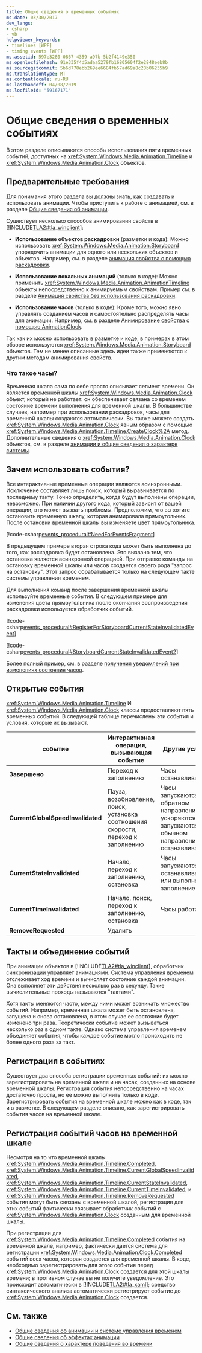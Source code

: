 ```yaml
---
title: Общие сведения о временных событиях
ms.date: 03/30/2017
dev_langs:
- csharp
- vb
helpviewer_keywords:
- timelines [WPF]
- timing events [WPF]
ms.assetid: 597e3280-0867-4359-a97b-5b2f4149e350
ms.openlocfilehash: 91e335f4d5adaa5279fb16805604f2e2848eeb8b
ms.sourcegitcommit: 5b6d778ebb269ee6684fb57ad69a8c28b06235b9
ms.translationtype: MT
ms.contentlocale: ru-RU
ms.lasthandoff: 04/08/2019
ms.locfileid: "59167171"
---
```

# <a name="timing-events-overview"></a>Общие сведения о временных событиях
В этом разделе описываются способы использования пяти временных событий, доступных на <xref:System.Windows.Media.Animation.Timeline> и <xref:System.Windows.Media.Animation.Clock> объектов.  
  
## <a name="prerequisites"></a>Предварительные требования  
 Для понимания этого раздела вы должны знать, как создавать и использовать анимации. Чтобы приступить к работе с анимацией, см. в разделе [Общие сведения об анимации](animation-overview.md).  
  
 Существует несколько способов анимирования свойств в [!INCLUDE[TLA2#tla_winclient](../../../../includes/tla2sharptla-winclient-md.md)]:  
  
-   **Использование объектов раскадровки** (разметки и кода): Можно использовать <xref:System.Windows.Media.Animation.Storyboard> упорядочить анимации для одного или нескольких объектов и объектов. Например, см. в разделе [анимация свойства с помощью раскадровки](how-to-animate-a-property-by-using-a-storyboard.md).  
  
-   **Использование локальных анимаций** (только в коде): Можно применить <xref:System.Windows.Media.Animation.AnimationTimeline> объекты непосредственно к анимируемым свойствам. Пример см. в разделе [Анимация свойства без использования раскадровки](how-to-animate-a-property-without-using-a-storyboard.md).  
  
-   **Использование часов** (только в коде): Кроме того, можно явно управлять созданием часов и самостоятельно распределять часы для анимации.  Например, см. в разделе [Анимирование свойства с помощью AnimationClock](how-to-animate-a-property-by-using-an-animationclock.md).  
  
 Так как их можно использовать в разметке и коде, в примерах в этом обзоре используются <xref:System.Windows.Media.Animation.Storyboard> объектов. Тем не менее описанные здесь идеи также применяются к другим методам анимирования свойств.  
  
### <a name="what-is-a-clock"></a>Что такое часы?  
 Временная шкала сама по себе просто описывает сегмент времени. Он является временной шкалы <xref:System.Windows.Media.Animation.Clock> объект, который не работает: он обеспечивает связана со временем состояние времени выполнения для временной шкалы. В большинстве случаев, например при использовании раскадровок, часы для временной шкалы создаются автоматически. Вы также можете создать <xref:System.Windows.Media.Animation.Clock> явным образом с помощью <xref:System.Windows.Media.Animation.Timeline.CreateClock%2A> метод. Дополнительные сведения о <xref:System.Windows.Media.Animation.Clock> объектов, см. в разделе [анимации и общие сведения о характере системы](animation-and-timing-system-overview.md).  
  
## <a name="why-use-events"></a>Зачем использовать события?  
 Все интерактивные временные операции являются асинхронными. Исключение составляет лишь поиск, который выравнивается по последнему такту. Точно определить, когда будут выполнены операции, невозможно. При наличии другого кода, который зависит от вашей операции, это может вызвать проблемы. Предположим, что вы хотите остановить временную шкалу, которая анимировала прямоугольник. После остановки временной шкалы вы изменяете цвет прямоугольника.  
  
 [!code-csharp[events_procedural#NeedForEventsFragment](~/samples/snippets/csharp/VS_Snippets_Wpf/events_procedural/CSharp/EventExample.cs#needforeventsfragment)]
   
  
 В предыдущем примере вторая строка кода может быть выполнена до того, как раскадровка будет остановлена. Это вызвано тем, что остановка является асинхронной операцией. При отправке команды на остановку временной шкалы или часов создается своего рода "запрос на остановку". Этот запрос обрабатывается только на следующем такте системы управления временем.  
  
 Для выполнения команд после завершения временной шкалы используйте временные события. В следующем примере для изменения цвета прямоугольника после окончания воспроизведения раскадровки используется обработчик событий.  
  
 [!code-csharp[events_procedural#RegisterForStoryboardCurrentStateInvalidatedEvent](~/samples/snippets/csharp/VS_Snippets_Wpf/events_procedural/CSharp/EventExample.cs#registerforstoryboardcurrentstateinvalidatedevent)]
   
[!code-csharp[events_procedural#StoryboardCurrentStateInvalidatedEvent2](~/samples/snippets/csharp/VS_Snippets_Wpf/events_procedural/CSharp/EventExample.cs#storyboardcurrentstateinvalidatedevent2)]
  
  
 Более полный пример, см. в разделе [получения уведомлений при изменениях состояния часов](how-to-receive-notification-when-clock-state-changes.md).  
  
## <a name="public-events"></a>Открытые события  
 <xref:System.Windows.Media.Animation.Timeline> И <xref:System.Windows.Media.Animation.Clock> классы предоставляют пять временных событий. В следующей таблице перечислены эти события и условия, которые их вызывают.  
  
|событие|Интерактивная операция, вызывающая событие|Другие условия|  
|-----------|--------------------------------------|--------------------|  
|**Завершено**|Переход к заполнению|Часы останавливаются.|  
|**CurrentGlobalSpeedInvalidated**|Пауза, возобновление, поиск, установка соотношения скорости, переход к заполнению|Часы запускаются в обратном направлении, ускоряются, запускаются в обычном направлении или останавливаются.|  
|**CurrentStateInvalidated**|Начало, переход к заполнению, остановка|Часы запускаются, останавливаются, или выполняется заполнение.|  
|**CurrentTimeInvalidated**|Начало, поиск, переход к заполнению, остановка|Часы работают.|  
|**RemoveRequested**|Удалить||  
  
## <a name="ticking-and-event-consolidation"></a>Такты и объединение событий  
 При анимации объектов в [!INCLUDE[TLA2#tla_winclient](../../../../includes/tla2sharptla-winclient-md.md)], обработчик синхронизации управляет анимациями. Система управления временем отслеживает ход времени и вычисляет состояние каждой анимации. Она выполняет эти действия несколько раз в секунду. Такие вычислительные проходы называются "тактами".  
  
 Хотя такты меняются часто, между ними может возникать множество событий. Например, временная шкала может быть остановлена, запущена и снова остановлена, в этом случае ее состояние будет изменено три раза. Теоретически событие может вызываться несколько раз в одном такте. Однако система управления временем объединяет события, чтобы каждое событие могло происходить не более одного раза за такт.  
  
## <a name="registering-for-events"></a>Регистрация в событиях  
 Существует два способа регистрации временных событий: их можно зарегистрировать на временной шкале и на часах, созданных на основе временной шкалы. Регистрация события непосредственно на часах достаточно проста, но ее можно выполнить только в коде. Зарегистрировать события на временной шкале можно как в коде, так и в разметке. В следующем разделе описано, как зарегистрировать события часов на временной шкале.  
  
<a name="registeringforclockeventswithatimeline"></a>   
## <a name="registering-for-clock-events-with-a-timeline"></a>Регистрация событий часов на временной шкале  
 Несмотря на то что временной шкалы <xref:System.Windows.Media.Animation.Timeline.Completed>, <xref:System.Windows.Media.Animation.Timeline.CurrentGlobalSpeedInvalidated>, <xref:System.Windows.Media.Animation.Timeline.CurrentStateInvalidated>, <xref:System.Windows.Media.Animation.Timeline.CurrentTimeInvalidated>, и <xref:System.Windows.Media.Animation.Timeline.RemoveRequested> события могут быть связаны с временной шкалой, регистрация для этих событий фактически связывает обработчик событий с <xref:System.Windows.Media.Animation.Clock> созданным для временной шкалы.  
  
 При регистрации для <xref:System.Windows.Media.Animation.Timeline.Completed> события на временной шкале, например, фактически дается система для регистрации <xref:System.Windows.Media.Animation.Clock.Completed> событий всех часов, которая создается для временной шкалы. В коде, необходимо зарегистрировать для этого события перед <xref:System.Windows.Media.Animation.Clock> создается для этой шкалы времени; в противном случае вы не получите уведомление. Это происходит автоматически в [!INCLUDE[TLA2#tla_xaml](../../../../includes/tla2sharptla-xaml-md.md)]; средство синтаксического анализа автоматически регистрирует событие до <xref:System.Windows.Media.Animation.Clock> создается.  
  
## <a name="see-also"></a>См. также

- [Общие сведения об анимации и системе управления временем](animation-and-timing-system-overview.md)
- [Общие сведения об эффектах анимации](animation-overview.md)
- [Общие сведения о характере поведения во времени](timing-behaviors-overview.md)
